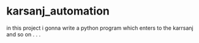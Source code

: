 # karsanj_automation
in this project i gonna write a python program which enters to the karrsanj
and so on . . .
